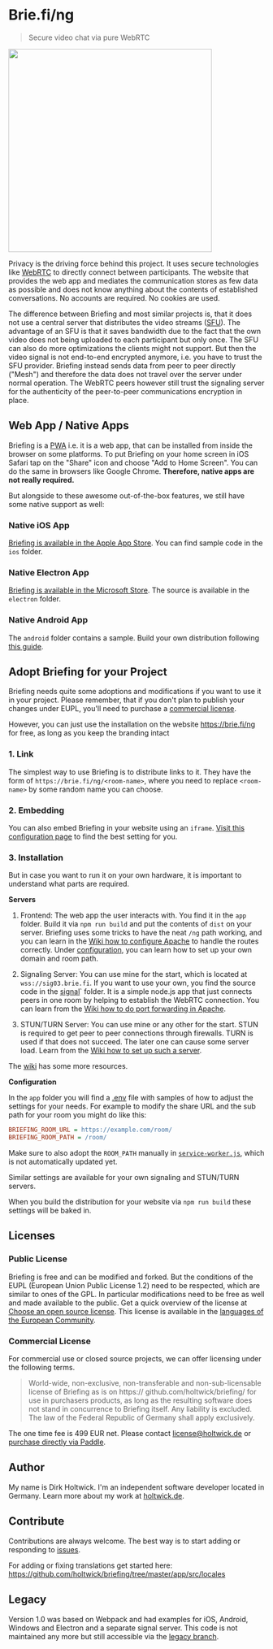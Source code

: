 # Brie.fi/ng

> Secure video chat via pure WebRTC

<img src="assets/sample.jpg" height="400">

Privacy is the driving force behind this project. It uses secure technologies like [WebRTC](https://webrtc-security.github.io/) to directly connect between participants. The website that provides the web app and mediates the communication stores as few data as possible and does not know anything about the contents of established conversations. No accounts are required. No cookies are used.

The difference between Briefing and most similar projects is, that it does not use a central server that distributes the video streams ([SFU](https://webrtcglossary.com/sfu/)). The advantage of an SFU is that it saves bandwidth due to the fact that the own video does not being uploaded to each participant but only once. The SFU can also do more optimizations the clients might not support. But then the video signal is not end-to-end encrypted anymore, i.e. you have to trust the SFU provider. Briefing instead sends data from peer to peer directly ("Mesh") and therefore the data does not travel over the server under normal operation. The WebRTC peers however still trust the signaling server for the authenticity of the peer-to-peer communications encryption in place.

## Web App / Native Apps

Briefing is a [PWA](https://web.dev/progressive-web-apps/) i.e. it is a web app, that can be installed from inside the browser on some platforms. To put Briefing on your home screen in iOS Safari tap on the "Share" icon and choose "Add to Home Screen". You can do the same in browsers like Google Chrome. **Therefore, native apps are not really required.**

But alongside to these awesome out-of-the-box features, we still have some native support as well:

### Native iOS App

[Briefing is available in the Apple App Store](https://apps.apple.com/app/briefing-video-chat/id1510803601). You can find sample code in the `ios` folder.

### Native Electron App

[Briefing is available in the Microsoft Store](https://www.microsoft.com/de-de/p/briefings/9pcs356fc2jf). The source is available in the `electron` folder.

### Native Android App

The `android` folder contains a sample. Build your own distribution following [this guide](https://developers.google.com/web/android/trusted-web-activity/quick-start).

## Adopt Briefing for your Project

Briefing needs quite some adoptions and modifications if you want to use it in your project. Please remember, that if you don't plan to publish your changes under EUPL, you'll need to purchase a [commercial license](#commercial-license).

However, you can just use the installation on the website <https://brie.fi/ng> for free, as long as you keep the branding intact

### 1. Link

The simplest way to use Briefing is to distribute links to it. They have the form of `https://brie.fi/ng/<room-name>`, where you need to replace `<room-name>` by some random name you can choose.

### 2. Embedding

You can also embed Briefing in your website using an `iframe`. [Visit this configuration page](https://brie.fi/ng/embed-demo) to find the best setting for you.

### 3. Installation

But in case you want to run it on your own hardware, it is important to understand what parts are required.

**Servers**

1. Frontend: The web app the user interacts with. You find it in the `app` folder. Build it via `npm run build` and put the contents of `dist` on your server. Briefing uses some tricks to have the neat `/ng` path working, and you can learn in the [Wiki how to configure Apache](https://github.com/holtwick/briefing/wiki/Apache-Configuration) to handle the routes correctly. Under [configuration](#configuration), you can learn how to set up your own domain and room path.

2. Signaling Server: You can use mine for the start, which is located at `wss://sig03.brie.fi`. If you want to use your own, you find the source code in the [signal](./signal/)` folder. It is a simple node.js app that just connects peers in one room by helping to establish the WebRTC connection. You can learn from the [Wiki how to do port forwarding in Apache](https://github.com/holtwick/briefing/wiki/Signaling).

3. STUN/TURN Server: You can use mine or any other for the start. STUN is required to get peer to peer connections through firewalls. TURN is used if that does not succeed. The later one can cause some server load. Learn from the [Wiki how to set up such a server](https://github.com/holtwick/briefing/wiki/TURN-&-STUN-Installation).

The [wiki](https://github.com/holtwick/briefing/wiki) has some more resources.

**Configuration**

In the `app` folder you will find a [.env](https://github.com/holtwick/briefing/blob/master/app/.env) file with samples of how to adjust the settings for your needs. For example to modify the share URL and the sub path for your room you might do like this:

```ini
BRIEFING_ROOM_URL = https://example.com/room/
BRIEFING_ROOM_PATH = /room/
```

Make sure to also adopt the `ROOM_PATH` manually in [`service-worker.js`](https://github.com/holtwick/briefing/blob/master/app/src/service-worker.js#L3), which is not automatically updated yet.

Similar settings are available for your own signaling and STUN/TURN servers.

When you build the distribution for your website via `npm run build` these settings will be baked in.

## Licenses

### Public License

Briefing is free and can be modified and forked. But the conditions of the EUPL (European Union Public License 1.2) need to be respected, which are similar to ones of the GPL. In particular modifications need to be free as well and made available to the public. Get a quick overview of the license at [Choose an open source license](https://choosealicense.com/licenses/eupl-1.2/). This license is available in the [languages of the European Community](https://eupl.eu/).

### Commercial License

For commercial use or closed source projects, we can offer licensing under the following terms.

> World-wide, non-exclusive, non-transferable and non-sub-licensable license of Briefing as is on https:// github.com/holtwick/briefing/ for use in purchasers products, as long as the resulting software does not stand in concurrence to Briefing itself. Any liability is excluded. The law of the Federal Republic of Germany shall apply exclusively.

The one time fee is 499 EUR net. Please contact [license@holtwick.de](mailto:license@holtwick.de) or [purchase directly via Paddle](https://buy.paddle.com/product/650756).

## Author

My name is Dirk Holtwick. I'm an independent software developer located in Germany. Learn more about my work at [holtwick.de](https://holtwick.de/about).

## Contribute

Contributions are always welcome. The best way is to start adding or responding to [issues](https://github.com/holtwick/briefing/issues).

For adding or fixing translations get started here: https://github.com/holtwick/briefing/tree/master/app/src/locales

## Legacy

Version 1.0 was based on Webpack and had examples for iOS, Android, Windows and Electron and a separate signal server. This code is not maintained any more but still accessible via the [legacy branch](https://github.com/holtwick/briefing/tree/legacy).
